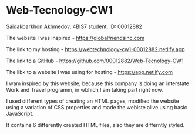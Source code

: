 # Web-Tecnology-CW1

Saidakbarkhon Akhmedov, 4BIS7 student, ID: 00012882

The website I was inspired - https://globalfriendsinc.com

The link to my hosting - https://webtechnology-cw1-00012882.netlify.app

The link to a GitHub - https://github.com/00012882/Web-Tecnology-CW1

The libk to a website I was using for hosting - https://app.netlify.com

I wam inspired by this website, because this company is doing an interstate Work and Travel programm, in wbhich I am taking part right now.

I used different types of creating an HTML pages, modified the website using a variation of CSS properties and made the webiste alive using basic JavaScript.

It contains 6 differently created HTML files, also they are differntly styled.

